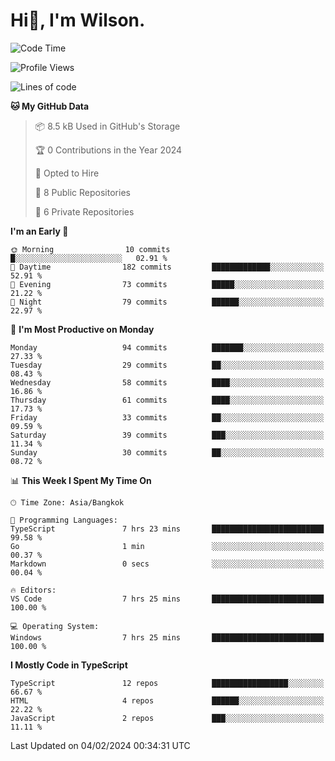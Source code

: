 # Hi👋, I'm Wilson.
<!--START_SECTION:waka-->
![Code Time](http://img.shields.io/badge/Code%20Time-1%2C184%20hrs%2058%20mins-blue)

![Profile Views](http://img.shields.io/badge/Profile%20Views-0-blue)

![Lines of code](https://img.shields.io/badge/From%20Hello%20World%20I%27ve%20Written-164.0%20thousand%20lines%20of%20code-blue)

**🐱 My GitHub Data** 

> 📦 8.5 kB Used in GitHub's Storage 
 > 
> 🏆 0 Contributions in the Year 2024
 > 
> 💼 Opted to Hire
 > 
> 📜 8 Public Repositories 
 > 
> 🔑 6 Private Repositories 
 > 
**I'm an Early 🐤** 

```text
🌞 Morning                10 commits          █░░░░░░░░░░░░░░░░░░░░░░░░   02.91 % 
🌆 Daytime                182 commits         █████████████░░░░░░░░░░░░   52.91 % 
🌃 Evening                73 commits          █████░░░░░░░░░░░░░░░░░░░░   21.22 % 
🌙 Night                  79 commits          ██████░░░░░░░░░░░░░░░░░░░   22.97 % 
```
📅 **I'm Most Productive on Monday** 

```text
Monday                   94 commits          ███████░░░░░░░░░░░░░░░░░░   27.33 % 
Tuesday                  29 commits          ██░░░░░░░░░░░░░░░░░░░░░░░   08.43 % 
Wednesday                58 commits          ████░░░░░░░░░░░░░░░░░░░░░   16.86 % 
Thursday                 61 commits          ████░░░░░░░░░░░░░░░░░░░░░   17.73 % 
Friday                   33 commits          ██░░░░░░░░░░░░░░░░░░░░░░░   09.59 % 
Saturday                 39 commits          ███░░░░░░░░░░░░░░░░░░░░░░   11.34 % 
Sunday                   30 commits          ██░░░░░░░░░░░░░░░░░░░░░░░   08.72 % 
```


📊 **This Week I Spent My Time On** 

```text
🕑︎ Time Zone: Asia/Bangkok

💬 Programming Languages: 
TypeScript               7 hrs 23 mins       █████████████████████████   99.58 % 
Go                       1 min               ░░░░░░░░░░░░░░░░░░░░░░░░░   00.37 % 
Markdown                 0 secs              ░░░░░░░░░░░░░░░░░░░░░░░░░   00.04 % 

🔥 Editors: 
VS Code                  7 hrs 25 mins       █████████████████████████   100.00 % 

💻 Operating System: 
Windows                  7 hrs 25 mins       █████████████████████████   100.00 % 
```

**I Mostly Code in TypeScript** 

```text
TypeScript               12 repos            █████████████████░░░░░░░░   66.67 % 
HTML                     4 repos             ██████░░░░░░░░░░░░░░░░░░░   22.22 % 
JavaScript               2 repos             ███░░░░░░░░░░░░░░░░░░░░░░   11.11 % 
```




 Last Updated on 04/02/2024 00:34:31 UTC
<!--END_SECTION:waka-->
